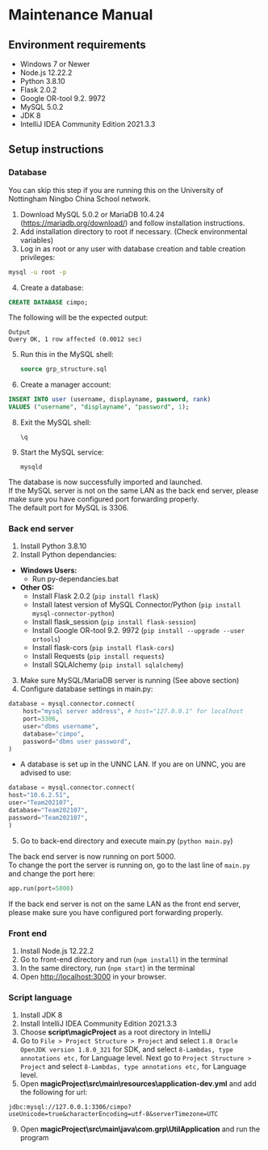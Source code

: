 # Maintenance Manual

## Environment requirements

- Windows 7 or Newer
- Node.js 12.22.2
- Python 3.8.10 
- Flask 2.0.2 
- Google OR-tool 9.2. 9972
- MySQL 5.0.2
- JDK 8 
- IntelliJ IDEA Community Edition 2021.3.3

## Setup instructions 

### Database
You can skip this step if you are running this on the University of Nottingham Ningbo China School network.
1. Download MySQL 5.0.2 or MariaDB 10.4.24 (https://mariadb.org/download/) and follow installation instructions.
2. Add installation directory to root if necessary. (Check environmental variables)
3. Log in as root or any user with database creation and table creation privileges:
  ```cmd
  mysql -u root -p
  ```

4. Create a database:
  ```sql
  CREATE DATABASE cimpo;
  ```
  The following will be the expected output:  
  ```
  Output
  Query OK, 1 row affected (0.0012 sec)
  ```
  
5. Run this in the MySQL shell:
    ```sql
    source grp_structure.sql
    ```
    
6. Create a manager account:
  ```sql
  INSERT INTO user (username, displayname, password, rank)
  VALUES ("username", "displayname", "password", 1);
  ```
  
8. Exit the MySQL shell:
    ```
    \q
    ```
    
7. Start the MySQL service:
    ```
    mysqld
    ```

The database is now successfully imported and launched.  
If the MySQL server is not on the same LAN as the back end server, please make sure you have configured port forwarding properly.  
The default port for MySQL is 3306.  

### Back end server

1. Install Python 3.8.10 
2. Install Python dependancies:  
  - **Windows Users:**  
    - Run py-dependancies.bat
  - **Other OS:**  
    - Install Flask 2.0.2 (`pip install flask`)
    - Install latest version of MySQL Connector/Python (`pip install mysql-connector-python`)
    - Install flask_session (`pip install flask-session`)
    - Install Google OR-tool 9.2. 9972 (`pip install --upgrade --user ortools`)
    - Install flask-cors (`pip install flask-cors`)
    - Install Requests (`pip install requests`)
    - Install SQLAlchemy (`pip install sqlalchemy`)
    
3. Make sure MySQL/MariaDB server is running (See above section)
4. Configure database settings in main.py:
  ```py
  database = mysql.connector.connect(
      host="mysql server address", # host="127.0.0.1" for localhost
      port=3306,
      user="dbms username",
      database="cimpo",
      password="dbms user password",
  )
  ```
  - A database is set up in the UNNC LAN. If you are on UNNC, you are advised to use:
  ```py
  database = mysql.connector.connect(
  host="10.6.2.51",
  user="Team202107",
  database="Team202107",
  password="Team202107",
  )
  ```
5. Go to back-end directory and execute main.py (`python main.py`)  
 
 The back end server is now running on port 5000.   
 To change the port the server is running on, go to the last line of `main.py` and change the port here:
 ```py
 app.run(port=5000)
 ```
If the back end server is not on the same LAN as the front end server, please make sure you have configured port forwarding properly.  

### Front end

1. Install Node.js 12.22.2
2. Go to front-end directory and run (`npm install`) in the terminal
3. In the same directory, run (`npm start`) in the terminal
4. Open [http://localhost:3000](http://localhost:3000) in your browser.

### Script language

1. Install JDK 8
2. Install IntelliJ IDEA Community Edition 2021.3.3
3. Choose **script\magicProject** as a root directory in IntelliJ
4. Go to `File > Project Structure > Project` and select `1.8 Oracle OpenJDK version 1.8.0_321` for SDK, and select `8-Lambdas, type annotations etc,` for Language level. Next go to `Project Structure > Project` and select `8-Lambdas, type annotations etc,` for Language level.
5. Open **magicProject\src\main\resources\application-dev.yml** and add the following for url:
```
jdbc:mysql://127.0.0.1:3306/cimpo?useUnicode=true&characterEncoding=utf-8&serverTimezone=UTC
```
9. Open **magicProject\src\main\java\com.grp\UtilApplication** and run the program


